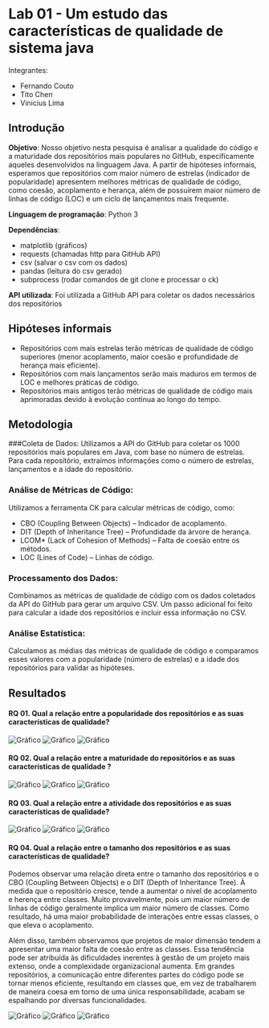 # Lab 01 - Um estudo das características de qualidade de sistema java

Integrantes:

- Fernando Couto
- Tito Chen
- Vinicius Lima

## Introdução

**Objetivo**:
Nosso objetivo nesta pesquisa é analisar a qualidade do código e a maturidade dos repositórios mais populares no GitHub, especificamente aqueles desenvolvidos na linguagem Java. A partir de hipóteses informais, esperamos que repositórios com maior número de estrelas (indicador de popularidade) apresentem melhores métricas de qualidade de código, como coesão, acoplamento e herança, além de possuírem maior número de linhas de código (LOC) e um ciclo de lançamentos mais frequente.

**Linguagem de programação**: Python 3

**Dependências**:

- matplotlib (gráficos)
- requests (chamadas http para GitHub API)
- csv (salvar o csv com os dados)  
- pandas (leitura do csv gerado)
- subprocess (rodar comandos de git clone e processar o ck)

**API utilizada**: Foi utilizada a GitHub API para coletar os dados necessários dos repositórios


## Hipóteses informais
- Repositórios com mais estrelas terão métricas de qualidade de código superiores (menor acoplamento, maior coesão e profundidade de herança mais eficiente).
- Repositórios com mais lançamentos serão mais maduros em termos de LOC e melhores práticas de código.
- Repositórios mais antigos terão métricas de qualidade de código mais aprimoradas devido à evolução contínua ao longo do tempo.

## Metodologia
###Coleta de Dados:
Utilizamos a API do GitHub para coletar os 1000 repositórios mais populares em Java, com base no número de estrelas. Para cada repositório, extraímos informações como o número de estrelas, lançamentos e a idade do repositório.

### Análise de Métricas de Código:
Utilizamos a ferramenta CK para calcular métricas de código, como:

- CBO (Coupling Between Objects) – Indicador de acoplamento.
- DIT (Depth of Inheritance Tree) – Profundidade da árvore de herança.
- LCOM* (Lack of Cohesion of Methods) – Falta de coesão entre os métodos.
- LOC (Lines of Code) – Linhas de código.

### Processamento dos Dados: 
Combinamos as métricas de qualidade de código com os dados coletados da API do GitHub para gerar um arquivo CSV. Um passo adicional foi feito para calcular a idade dos repositórios e incluir essa informação no CSV.

### Análise Estatística:
Calculamos as médias das métricas de qualidade de código e comparamos esses valores com a popularidade (número de estrelas) e a idade dos repositórios para validar as hipóteses.

## Resultados
#### RQ 01. Qual a relação entre a popularidade dos repositórios e as suas características de qualidade?
![Gráfico](rq01_cbo_grouped.png)
![Gráfico](rq01_dit_grouped.png)
![Gráfico](rq01_lcom_grouped.png)

#### RQ 02. Qual a relação entre a maturidade do repositórios e as suas características de qualidade ?
![Gráfico](rq02_cbo_grouped.png)
![Gráfico](rq02_dit_grouped.png)
![Gráfico](rq02_lcom_grouped.png)

#### RQ 03. Qual a relação entre a atividade dos repositórios e as suas características de qualidade?
![Gráfico](rq03_cbo_grouped.png)
![Gráfico](rq03_dit_grouped.png)
![Gráfico](rq03_lcom_grouped.png)


#### RQ 04. Qual a relação entre o tamanho dos repositórios e as suas características de qualidade?

Podemos observar uma relação direta entre o tamanho dos repositórios e o CBO (Coupling Between Objects) e o DIT (Depth of Inheritance Tree). À medida que o repositório cresce, tende a aumentar o nível de acoplamento e herença entre classes. Muito provavelmente, pois um maior número de linhas de código geralmente implica um maior número de classes. Como resultado, há uma maior probabilidade de interações entre essas classes, o que eleva o acoplamento.

Além disso, também observamos que projetos de maior dimensão tendem a apresentar uma maior falta de coesão entre as classes. Essa tendência pode ser atribuída às dificuldades inerentes à gestão de um projeto mais extenso, onde a complexidade organizacional aumenta. Em grandes repositórios, a comunicação entre diferentes partes do código pode se tornar menos eficiente, resultando em classes que, em vez de trabalharem de maneira coesa em torno de uma única responsabilidade, acabam se espalhando por diversas funcionalidades.

![Gráfico](rq04_cbo_grouped.png)
![Gráfico](rq04_dit_grouped.png)
![Gráfico](rq04_lcom_grouped.png)
